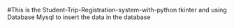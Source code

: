 #This is the Student-Trip-Registration-system-with-python tkinter and using Database Mysql to insert the data in the database

